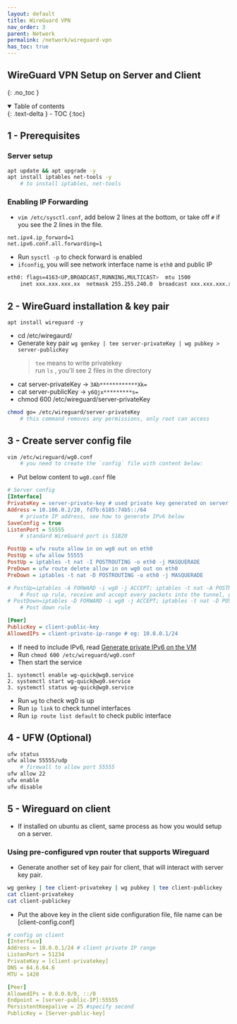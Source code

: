```yaml
---
layout: default    
title: WireGuard VPN
nav_order: 3
parent: Network
permalink: /network/wireguard-vpn
has_toc: true
---
```


## WireGuard VPN Setup on Server and Client
{: .no_toc } 

<details open markdown="block">
  <summary>
    Table of contents
  </summary>
  {: .text-delta }
- TOC
{:toc}
</details>

## 1 - Prerequisites 

### Server setup
  
```bash
apt update && apt upgrade -y 
apt install iptables net-tools -y 
    # to install iptables, net-tools
```

### Enabling IP Forwarding

* `vim /etc/sysctl.conf`, add below 2 lines at the bottom, or take off `#` if you see the 2 lines in the file. 

```
net.ipv4.ip_forward=1 
net.ipv6.conf.all.forwarding=1
```

* Run `sysctl -p` to check forward is enabled
* `ifconfig`, you will see network interface name is `eth0` and public IP

```bash
eth0: flags=4163<UP,BROADCAST,RUNNING,MULTICAST>  mtu 1500
    inet xxx.xxx.xxx.xx  netmask 255.255.240.0  broadcast xxx.xxx.xxx.xx
```

## 2 - WireGuard installation & key pair 

```
apt install wireguard -y 
```

* cd /etc/wiregaurd/ 
* Generate key pair `wg genkey | tee server-privateKey | wg pubkey > server-publicKey`  
    > `tee` means to write privatekey  
    > run `ls` , you'll see 2 files in the directory
* cat server-privateKey -> `3Ab************Xk=`
* cat server-publicKey -> `y6Qjx*********s=`
* chmod 600 /etc/wireguard/server-privateKey 

```bash    
chmod go= /etc/wireguard/server-privateKey
    # this command removes any permissions, only root can access
```

## 3 - Create server config file 
 
```bash 
vim /etc/wireguard/wg0.conf
    # you need to create the `config` file with content below: 
```

* Put below content to `wg0.conf` file

```ini
# Server config 
[Interface]
PrivateKey = server-private-key # used private key generated on server side
Address = 10.106.0.2/20, fd7b:6185:74b5::/64  
    # private IP address, see how to generate IPv6 below 
SaveConfig = true
ListenPort = 55555
    # standard WireGuard port is 51820

PostUp = ufw route allow in on wg0 out on eth0
PostUp = ufw allow 55555
PostUp = iptables -t nat -I POSTROUTING -o eth0 -j MASQUERADE
PreDown = ufw route delete allow in on wg0 out on eth0
PreDown = iptables -t nat -D POSTROUTING -o eth0 -j MASQUERADE

# PostUp=iptables -A FORWARD -i wg0 -j ACCEPT; iptables -t nat -A POSTROUTING -o eth0 -j MASQUERADE; 
    # Post up rule, receive and accept every packets into the tunnel, going outward tunnel interface with masked the public IP of the server 
# PostDown=iptables -D FORWARD -i wg0 -j ACCEPT; iptables -t nat -D POSTROUTING -o eth0 -j MASQUERADE; 
    # Post down rule

[Peer]
PublicKey = client-public-key
AllowedIPs = client-private-ip-range # eg: 10.0.0.1/24
```

* If need to include IPv6, read [Generate private IPv6 on the VM](/network/generate-private-ipv6)
* Run `chmod 600 /etc/wireguard/wg0.conf` 
* Then start the service 
  
```
1. systemctl enable wg-quick@wg0.service
2. systemctl start wg-quick@wg0.service
3. systemctl status wg-quick@wg0.service
```
* Run `wg` to check wg0 is up
* Run `ip link` to check tunnel interfaces 
* Run `ip route list default` to check public interface

## 4 - UFW (Optional)

```bash 
ufw status 
ufw allow 55555/udp
    # firewall to allow port 55555 
ufw allow 22
ufw enable 
ufw disable 
```

## 5 - Wireguard on client

* If installed on ubuntu as client, same process as how you would setup on a server. 

### Using pre-configured vpn router that supports Wireguard

* Generate another set of key pair for client, that will interact with server key pair.  

```bash   
wg genkey | tee client-privatekey | wg pubkey | tee client-publickey 
cat client-privatekey
cat client-publickey
```

* Put the above key in the client side configuration file, file name can be [client-config.conf]

```yml
# config on client
[Interface]
Address = 10.0.0.1/24 # client private IP range 
ListenPort = 51234
PrivateKey = [client-privatekey]
DNS = 64.6.64.6
MTU = 1420

[Peer]
AllowedIPs = 0.0.0.0/0, ::/0
Endpoint = [server-public-IP]:55555
PersistentKeepalive = 25 #specify second 
PublicKey = [Server-public-key]
```